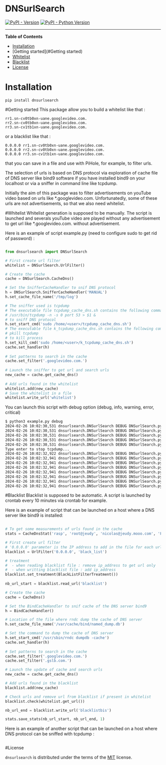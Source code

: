 # DNSurlSearch

[![PyPI - Version](https://img.shields.io/pypi/v/dnsurlsearch.svg)](https://pypi.org/project/dnsurlsearch)
[![PyPI - Python Version](https://img.shields.io/pypi/pyversions/dnsurlsearch.svg)](https://pypi.org/project/dnsurlsearch)

-----

**Table of Contents**

- [Installation](#Installation)
- [Getting started](#Getting started)
- [Whitelist](#Whitelist)
- [Blacklist](#Blacklist)
- [License](#License)

# Installation

```console
pip install dnsurlsearch
```

#Getting started
This package allow you to build a whitelist like that :
```
rr1.sn-cv0tb0xn-uane.googlevideo.com.
rr2.sn-cv0tb0xn-uane.googlevideo.com.
rr3.sn-cv1tb1xn-uane.googlevideo.com.
```
or a blacklist like that :
```
0.0.0.0 rr1.sn-cv0tb0xn-uane.googlevideo.com.
0.0.0.0 rr2.sn-cv0tb0xn-uane.googlevideo.com.
0.0.0.0 rr3.sn-cv1tb1xn-uane.googlevideo.com.
```
that you can save in a file and use with PiHole, for example, to filter urls.

The selection of urls is based on DNS protocol via exploration of cache file of DNS server like bind9 software
if you have installed bind9 on your localhost or via a sniffer in command line like tcpdump.

Initially the aim of this package was to filter advertisements on youTube video based on urls like *.googlevideo.com. Unfortunatedly,
some of these urls are not advertisements, so that we also need whitelist. 

#Whitelist
Whitelist generation is supposed to be manually. The script is launched and severals youTube video are played without any advertisement
to get url like *.googlevideo.com. without advertisement.

Here is an example of script example.py (need to configure sudo to get rid of password) :

```python

from dnsurlsearch import DNSurlSearch

# First create url filter
whitelist = DNSurlSearch.UrlFilter()

# Create the cache
cache = DNSurlSearch.CacheDns()

# Set the SnifferCacheHandler to snif DNS protocol
h = DNSurlSearch.SnifferCacheHandler('MANUAL')
h.set_cache_file_name('/tmp/log')

# The sniffer used is tcpdump
# The executable file tcpdump_cache_dns.sh contains the following command :
# /usr/bin/tcpdump -n -s 0 port 53 > $1 &
# to sniff DNS protocol
h.set_start_cmd('sudo /home/<user>/tcpdump_cache_dns.sh')
# The executable file k_tcpdump_cache_dns.sh contains the following command :
# pkill tcpdump
# to kill process
h.set_kill_cmd('sudo /home/<user>/k_tcpdump_cache_dns.sh')
cache.set_handler(h)
    
# Set patterns to search in the cache
cache.set_filter('.googlevideo.com.')
    
# Launch the sniffer to get url and search urls
new_cache = cache.get_cache_dns()
        
# Add urls found in the whitelist
whitelist.add(new_cache)
# Save the whitelist in a file
whitelist.write_url('whitelist')

```
You can launch this script with debug option (debug, info, warning, error, critical)
```bash
$ python3 example.py debug
2024-02-26 10:02:30,531 dnsurlsearch.DNSurlSearch DEBUG DNSurlSearch.py 278 ----------------- CacheDns.set_handler()() -----------------
2024-02-26 10:02:30,531 dnsurlsearch.DNSurlSearch DEBUG DNSurlSearch.py 282 ----------------- CacheDns.set_filter()() ------------------
2024-02-26 10:02:30,531 dnsurlsearch.DNSurlSearch DEBUG DNSurlSearch.py 284 filters : ['.googlevideo.com.']
2024-02-26 10:02:30,531 dnsurlsearch.DNSurlSearch DEBUG DNSurlSearch.py 526 --------------------- init_dns_cache() ---------------------
2024-02-26 10:02:30,531 dnsurlsearch.DNSurlSearch DEBUG DNSurlSearch.py 528 sudo /home/<user>/tcpdump_cache_dns.sh /tmp/log
Type enter to stop tcpdump...
2024-02-26 10:02:32,922 dnsurlsearch.DNSurlSearch DEBUG DNSurlSearch.py 537 sudo /home/<user>/k_tcpdump_cache_dns.sh
2024-02-26 10:02:32,941 dnsurlsearch.DNSurlSearch DEBUG DNSurlSearch.py 313 ---------------- CacheHandler._search_url() ----------------
2024-02-26 10:02:32,941 dnsurlsearch.DNSurlSearch DEBUG DNSurlSearch.py 314  pattern : ['.* (.+\\.googlevideo\\.com\\.).*'] - filename : Found_url.txt
2024-02-26 10:02:32,941 dnsurlsearch.DNSurlSearch DEBUG DNSurlSearch.py 328 Le cache est vide
2024-02-26 10:02:32,941 dnsurlsearch.DNSurlSearch DEBUG DNSurlSearch.py 160 --------------------- UrlFilter.add() ----------------------
2024-02-26 10:02:32,941 dnsurlsearch.DNSurlSearch DEBUG DNSurlSearch.py 161  Number of url to add : 0
2024-02-26 10:02:32,941 dnsurlsearch.DNSurlSearch DEBUG DNSurlSearch.py 143 ------------------ UrlFilter.write_url() -------------------
2024-02-26 10:02:32,941 dnsurlsearch.DNSurlSearch DEBUG DNSurlSearch.py 144  Number of urls to write : 0 - file name : whitelist 
```

#Blacklist
Blacklist is supposed to be automatic. A script is launched by crontab every 10 minutes via crontab for example.

Here is an example of script that can be launched on a host 
where a DNS server like bind9 is installed:
```python
    
# To get some measurements of urls found in the cache
stats = CacheDnsStat('rasp', 'root@jeudy', 'nicolas@jeudy.mooo.com', 'Filtered url stats')

# First create url filter
# '0.0.0.0' parameter is the IP address to add in the file for each url
blacklist = UrlFilter('0.0.0.0', 'black_list')

# treatment  
#  - when reading blacklist file : remove ip_address to get url only
#  - when writting blacklist file : add ip_address 
blacklist.set_treatment(BlackListFilterTreatment())
    
nb_url_start = blacklist.read_url('blacklist')

# Create the cache
cache = CacheDns()

# Set the BindCacheHandler to snif cache of the DNS server bind9
h = BindCacheHandler()

# Location of the file where rndc dump the cache of DNS server
h.set_cache_file_name('/var/cache/bind/named_dump.db')

# Set the command to dump the cache of DNS server
h.set_start_cmd('/usr/sbin/rndc dumpdb -cache')
cache.set_handler(h)
    
# Set patterns to search in the cache
cache.set_filter('.googlevideo.com.')
cache.set_filter('.gslb.com.')

# Launch the update of cache and search urls
new_cache = cache.get_cache_dns()

# Add urls found in the blacklist
blacklist.add(new_cache)

# Check urls and remove url from blacklist if present in whitelist
blacklist.check(whitelist.get_url())

nb_url_end = blacklist.write_url('blacklistbis')

stats.save_stats(nb_url_start, nb_url_end, 1)
```

Here is an example of another script that can be launched on a host 
where DNS protocol can be sniffed with tcpdump :
```python
```

#License

`dnsurlsearch` is distributed under the terms of the [MIT](https://spdx.org/licenses/MIT.html) license.
